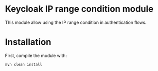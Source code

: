 
# Keycloak IP range condition module

This module allow using the IP range condition in authentication flows.

# Installation

First, compile the module with:
```
mvn clean install
```
